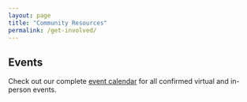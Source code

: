 ```yaml
---
layout: page
title: "Community Resources"
permalink: /get-involved/
---
```

<h2>Events</h2>

Check out our complete [event calendar](../calendar) for all confirmed virtual and in-person events.



